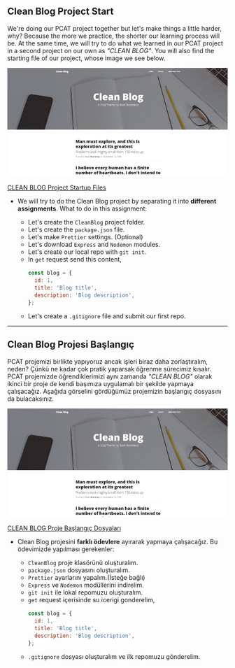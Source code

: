 ## Clean Blog Project Start

We're doing our PCAT project together but let's make things a little harder, why? Because the more we practice, the shorter our learning process will be. At the same time, we will try to do what we learned in our PCAT project in a second project on our own as _"CLEAN BLOG"_. You will also find the starting file of our project, whose image we see below.

![CleanBlog](CleanBlog.jpg)

[CLEAN BLOG Project Startup Files](https://drive.google.com/file/d/1yWS-hrxi7MwsyU2YxpcCpfXd6ilws1Xw/view)

- We will try to do the Clean Blog project by separating it into **different assignments**. What to do in this assignment:

  - Let's create the `CleanBlog` project folder.
  - Let's create the `package.json` file.
  - Let's make `Prettier` settings. (Optional)
  - Let's download `Express` and `Nodemon` modules.
  - Let's create our local repo with `git init`.
  - In `get` request send this content,
    ```js
    const blog = {
      id: 1,
      title: 'Blog title',
      description: 'Blog description',
    };
    ```
  - Let's create a `.gitignore` file and submit our first repo.

<hr>

## Clean Blog Projesi Başlangıç

PCAT projemizi birlikte yapıyoruz ancak işleri biraz daha zorlaştıralım, neden? Çünkü ne kadar çok pratik yaparsak öğrenme sürecimiz kısalır. PCAT projemizde öğrendiklerimizi aynı zamanda _"CLEAN BLOG"_ olarak ikinci bir proje de kendi başımıza uygulamalı bir şekilde yapmaya çalışacağız. Aşağıda görselini gördüğümüz projemizin başlangıç dosyasını da bulacaksınız.

![CleanBlog](CleanBlog.jpg)

[CLEAN BLOG Proje Başlangıç Dosyaları](https://drive.google.com/file/d/1yWS-hrxi7MwsyU2YxpcCpfXd6ilws1Xw/view)

- Clean Blog projesini **farklı ödevlere** ayırarak yapmaya çalışacağız. Bu ödevimizde yapılması gerekenler:

  - `CleanBlog` proje klasörünü oluşturalım.
  - `package.json` dosyasını oluşturalım.
  - `Prettier` ayarlarını yapalım.(İsteğe bağlı)
  - `Express` ve `Nodemon` modüllerini indirelim.
  - `git init` ile lokal repomuzu oluşturalım.
  - `get` request içerisinde su icerigi gonderelim,
    ```js
    const blog = {
      id: 1,
      title: 'Blog title',
      description: 'Blog description',
    };
    ```
  - `.gitignore` dosyası oluşturalım ve ilk repomuzu gönderelim.
